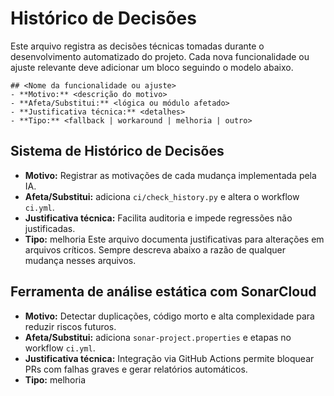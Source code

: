 # Histórico de Decisões


Este arquivo registra as decisões técnicas tomadas durante o desenvolvimento automatizado do projeto.
Cada nova funcionalidade ou ajuste relevante deve adicionar um bloco seguindo o modelo abaixo.

```
## <Nome da funcionalidade ou ajuste>
- **Motivo:** <descrição do motivo>
- **Afeta/Substitui:** <lógica ou módulo afetado>
- **Justificativa técnica:** <detalhes>
- **Tipo:** <fallback | workaround | melhoria | outro>
```

## Sistema de Histórico de Decisões
- **Motivo:** Registrar as motivações de cada mudança implementada pela IA.
- **Afeta/Substitui:** adiciona `ci/check_history.py` e altera o workflow `ci.yml`.
- **Justificativa técnica:** Facilita auditoria e impede regressões não justificadas.
- **Tipo:** melhoria
Este arquivo documenta justificativas para alterações em arquivos críticos. Sempre descreva abaixo a razão de qualquer mudança nesses arquivos.

## Ferramenta de análise estática com SonarCloud
- **Motivo:** Detectar duplicações, código morto e alta complexidade para reduzir riscos futuros.
- **Afeta/Substitui:** adiciona `sonar-project.properties` e etapas no workflow `ci.yml`.
- **Justificativa técnica:** Integração via GitHub Actions permite bloquear PRs com falhas graves e gerar relatórios automáticos.
- **Tipo:** melhoria
